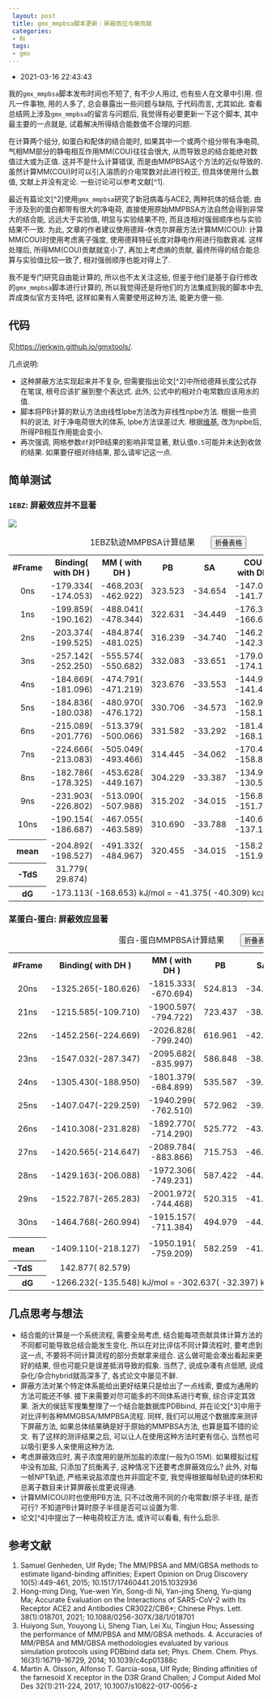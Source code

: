```yaml
---
 layout: post
 title: gmx_mmpbsa脚本更新：屏蔽效应与熵贡献
 categories:
 - 科
 tags:
 - gmx
---
```


- 2021-03-16 22:43:43

我的`gmx_mmpbsa`脚本发布时间也不短了, 有不少人用过, 也有些人在文章中引用. 但凡一件事物, 用的人多了, 总会暴露出一些问题与缺陷, 于代码而言, 尤其如此. 查看总结网上涉及`gmx_mmpbsa`的留言与问题后, 我觉得有必要更新一下这个脚本, 其中最主要的一点就是, 试着解决所得结合能数值不合理的问题.

在计算两个组分, 如蛋白和配体的结合能时, 如果其中一个或两个组分带有净电荷, 气相MM部分的静电相互作用MM(COU)往往会很大, 从而导致总的结合能绝对数值过大或为正值. 这并不是什么计算错误, 而是由MMPBSA这个方法的近似导致的. 虽然计算MM(COU)时可以引入溶质的介电常数对此进行校正, 但具体使用什么数值, 文献上并没有定论. 一些讨论可以参考文献[^1].

最近有篇论文[^2]使用`gmx_mmpbsa`研究了新冠病毒与ACE2, 两种抗体的结合能. 由于涉及到的蛋白都带有很大的净电荷, 直接使用原始MMPBSA方法自然会得到非常大的结合能, 远远大于实验值, 明显与实验结果不符, 而且连相对强弱顺序也与实验结果不一致. 为此, 文章的作者建议使用德拜-休克尔屏蔽方法计算MM(COU): 计算MM(COU)时使用考虑离子强度, 使用德拜特征长度对静电作用进行指数衰减. 这样处理后, 所得MM(COU)贡献就变小了, 再加上考虑熵的贡献, 最终所得的结合能总算与实验值比较一致了, 相对强弱顺序也能对得上了.

我不是专门研究自由能计算的, 所以也不太关注这些, 但鉴于他们是基于自行修改的`gmx_mmpbsa`脚本进行计算的, 所以我觉得还是将他们的方法集成到我的脚本中去, 弄成类似官方支持吧, 这样如果有人需要使用这种方法, 能更方便一些.

## 代码

见<https://jerkwin.github.io/gmxtools/>.

几点说明:

- 这种屏蔽方法实现起来并不复杂, 但需要指出论文[^2]中所给德拜长度公式存在笔误, 根号应该扩展到整个表达式. 此外, 公式中的相对介电常数应该用水的值.
- 脚本将PB计算的默认方法由线性lpbe方法改为非线性npbe方法. 根据一些资料的说法, 对于净电荷很大的体系, lpbe方法误差过大. 根据[维基](https://en.wikipedia.org/wiki/Poisson%E2%80%93Boltzmann_equation), 改为npbe后, 所得PB相互作用能会变小.
- 再次强调, 网格参数`df`对PB结果的影响非常显著, 默认值`0.5`可能并未达到收敛的结果. 如果要仔细对待结果, 那么请牢记这一点.

## 简单测试

### `1EBZ`: 屏蔽效应并不显著

![](https://jerkwin.github.io/pic/gmx_mmpbsa_dh.png)

<table id='tab-0'><caption>1EBZ轨迹MMPBSA计算结果&emsp;&emsp;<input type='button' id='tab-0_tog' value='折叠表格' onclick="togtab('tab-0', this.value)"></caption><tr>
  <th rowspan="1" colspan="1" style="text-align:center;">#Frame</th>
  <th rowspan="1" colspan="1" style="text-align:center;">Binding( with DH )</th>
  <th rowspan="1" colspan="1" style="text-align:center;">MM    ( with DH )</th>
  <th rowspan="1" colspan="1" style="text-align:center;">PB</th>
  <th rowspan="1" colspan="1" style="text-align:center;">SA</th>
  <th rowspan="1" colspan="1" style="text-align:center;">COU    ( with DH )</th>
  <th rowspan="1" colspan="1" style="text-align:center;">VDW</th>
</tr>
<tr>
  <td rowspan="1" colspan="1" style="text-align:center;">0ns</td>
  <td rowspan="1" colspan="1" style="text-align:center;">-179.334( -174.053)</td>
  <td rowspan="1" colspan="1" style="text-align:center;">-468.203( -462.922)</td>
  <td rowspan="1" colspan="1" style="text-align:center;">323.523</td>
  <td rowspan="1" colspan="1" style="text-align:center;">-34.654</td>
  <td rowspan="1" colspan="1" style="text-align:center;">-147.070( -141.788)</td>
  <td rowspan="1" colspan="1" style="text-align:center;">-321.134</td>
</tr>
<tr>
  <td rowspan="1" colspan="1" style="text-align:center;">1ns</td>
  <td rowspan="1" colspan="1" style="text-align:center;">-199.859( -190.162)</td>
  <td rowspan="1" colspan="1" style="text-align:center;">-488.041( -478.344)</td>
  <td rowspan="1" colspan="1" style="text-align:center;">322.631</td>
  <td rowspan="1" colspan="1" style="text-align:center;">-34.449</td>
  <td rowspan="1" colspan="1" style="text-align:center;">-176.307( -166.610)</td>
  <td rowspan="1" colspan="1" style="text-align:center;">-311.734</td>
</tr>
<tr>
  <td rowspan="1" colspan="1" style="text-align:center;">2ns</td>
  <td rowspan="1" colspan="1" style="text-align:center;">-203.374( -199.525)</td>
  <td rowspan="1" colspan="1" style="text-align:center;">-484.874( -481.025)</td>
  <td rowspan="1" colspan="1" style="text-align:center;">316.239</td>
  <td rowspan="1" colspan="1" style="text-align:center;">-34.740</td>
  <td rowspan="1" colspan="1" style="text-align:center;">-146.223( -142.374)</td>
  <td rowspan="1" colspan="1" style="text-align:center;">-338.651</td>
</tr>
<tr>
  <td rowspan="1" colspan="1" style="text-align:center;">3ns</td>
  <td rowspan="1" colspan="1" style="text-align:center;">-257.142( -252.250)</td>
  <td rowspan="1" colspan="1" style="text-align:center;">-555.574( -550.682)</td>
  <td rowspan="1" colspan="1" style="text-align:center;">332.083</td>
  <td rowspan="1" colspan="1" style="text-align:center;">-33.651</td>
  <td rowspan="1" colspan="1" style="text-align:center;">-179.019( -174.127)</td>
  <td rowspan="1" colspan="1" style="text-align:center;">-376.555</td>
</tr>
<tr>
  <td rowspan="1" colspan="1" style="text-align:center;">4ns</td>
  <td rowspan="1" colspan="1" style="text-align:center;">-184.669( -181.096)</td>
  <td rowspan="1" colspan="1" style="text-align:center;">-474.791( -471.219)</td>
  <td rowspan="1" colspan="1" style="text-align:center;">323.676</td>
  <td rowspan="1" colspan="1" style="text-align:center;">-33.553</td>
  <td rowspan="1" colspan="1" style="text-align:center;">-144.987( -141.414)</td>
  <td rowspan="1" colspan="1" style="text-align:center;">-329.804</td>
</tr>
<tr>
  <td rowspan="1" colspan="1" style="text-align:center;">5ns</td>
  <td rowspan="1" colspan="1" style="text-align:center;">-184.836( -180.038)</td>
  <td rowspan="1" colspan="1" style="text-align:center;">-480.970( -476.172)</td>
  <td rowspan="1" colspan="1" style="text-align:center;">330.706</td>
  <td rowspan="1" colspan="1" style="text-align:center;">-34.573</td>
  <td rowspan="1" colspan="1" style="text-align:center;">-162.984( -158.186)</td>
  <td rowspan="1" colspan="1" style="text-align:center;">-317.986</td>
</tr>
<tr>
  <td rowspan="1" colspan="1" style="text-align:center;">6ns</td>
  <td rowspan="1" colspan="1" style="text-align:center;">-215.089( -201.776)</td>
  <td rowspan="1" colspan="1" style="text-align:center;">-513.379( -500.066)</td>
  <td rowspan="1" colspan="1" style="text-align:center;">331.582</td>
  <td rowspan="1" colspan="1" style="text-align:center;">-33.292</td>
  <td rowspan="1" colspan="1" style="text-align:center;">-181.463( -168.149)</td>
  <td rowspan="1" colspan="1" style="text-align:center;">-331.917</td>
</tr>
<tr>
  <td rowspan="1" colspan="1" style="text-align:center;">7ns</td>
  <td rowspan="1" colspan="1" style="text-align:center;">-224.666( -213.083)</td>
  <td rowspan="1" colspan="1" style="text-align:center;">-505.049( -493.466)</td>
  <td rowspan="1" colspan="1" style="text-align:center;">314.445</td>
  <td rowspan="1" colspan="1" style="text-align:center;">-34.062</td>
  <td rowspan="1" colspan="1" style="text-align:center;">-170.463( -158.879)</td>
  <td rowspan="1" colspan="1" style="text-align:center;">-334.587</td>
</tr>
<tr>
  <td rowspan="1" colspan="1" style="text-align:center;">8ns</td>
  <td rowspan="1" colspan="1" style="text-align:center;">-182.786( -178.325)</td>
  <td rowspan="1" colspan="1" style="text-align:center;">-453.628( -449.167)</td>
  <td rowspan="1" colspan="1" style="text-align:center;">304.229</td>
  <td rowspan="1" colspan="1" style="text-align:center;">-33.387</td>
  <td rowspan="1" colspan="1" style="text-align:center;">-134.991( -130.530)</td>
  <td rowspan="1" colspan="1" style="text-align:center;">-318.636</td>
</tr>
<tr>
  <td rowspan="1" colspan="1" style="text-align:center;">9ns</td>
  <td rowspan="1" colspan="1" style="text-align:center;">-231.903( -226.802)</td>
  <td rowspan="1" colspan="1" style="text-align:center;">-513.090( -507.988)</td>
  <td rowspan="1" colspan="1" style="text-align:center;">315.202</td>
  <td rowspan="1" colspan="1" style="text-align:center;">-34.015</td>
  <td rowspan="1" colspan="1" style="text-align:center;">-156.808( -151.707)</td>
  <td rowspan="1" colspan="1" style="text-align:center;">-356.282</td>
</tr>
<tr>
  <td rowspan="1" colspan="1" style="text-align:center;">10ns</td>
  <td rowspan="1" colspan="1" style="text-align:center;">-190.154( -186.687)</td>
  <td rowspan="1" colspan="1" style="text-align:center;">-467.055( -463.589)</td>
  <td rowspan="1" colspan="1" style="text-align:center;">310.690</td>
  <td rowspan="1" colspan="1" style="text-align:center;">-33.788</td>
  <td rowspan="1" colspan="1" style="text-align:center;">-140.663( -137.196)</td>
  <td rowspan="1" colspan="1" style="text-align:center;">-326.393</td>
</tr>
<tr>
  <td rowspan="1" colspan="8" style="text-align:center;"></td>
</tr>
<tr>
  <th rowspan="1" colspan="1" style="text-align:center;">mean</th>
  <td rowspan="1" colspan="1" style="text-align:center;">-204.892( -198.527)</td>
  <td rowspan="1" colspan="1" style="text-align:center;">-491.332( -484.967)</td>
  <td rowspan="1" colspan="1" style="text-align:center;">320.455</td>
  <td rowspan="1" colspan="1" style="text-align:center;">-34.015</td>
  <td rowspan="1" colspan="1" style="text-align:center;">-158.271( -151.906)</td>
  <td rowspan="1" colspan="1" style="text-align:center;">-333.062</td>
</tr>
<tr>
  <th rowspan="1" colspan="1" style="text-align:center;">-TdS</th>
  <td rowspan="1" colspan="1" style="text-align:center;">31.779(   29.874)</td>
  <td rowspan="1" colspan="6" style="text-align:center;"></td>
</tr>
<tr>
  <th rowspan="1" colspan="1" style="text-align:center;">dG</th>
  <td rowspan="1" colspan="6" style="text-align:left;">-173.113( -168.653) kJ/mol = -41.375(  -40.309) kcal/mol</td>
</tr>
</table>

### 某蛋白-蛋白: 屏蔽效应显著

<table id='tab-1'><caption>蛋白-蛋白MMPBSA计算结果&emsp;&emsp;<input type='button' id='tab-1_tog' value='折叠表格' onclick="togtab('tab-1', this.value)"></caption><tr>
  <th rowspan="1" colspan="1" style="text-align:center;">#Frame</th>
  <th rowspan="1" colspan="1" style="text-align:center;">Binding( with DH )</th>
  <th rowspan="1" colspan="1" style="text-align:center;">MM    ( with DH )</th>
  <th rowspan="1" colspan="1" style="text-align:center;">PB</th>
  <th rowspan="1" colspan="1" style="text-align:center;">SA</th>
  <th rowspan="1" colspan="1" style="text-align:center;">COU    ( with DH )</th>
  <th rowspan="1" colspan="1" style="text-align:center;">VDW</th>
</tr>
<tr>
  <td rowspan="1" colspan="1" style="text-align:center;">20ns</td>
  <td rowspan="1" colspan="1" style="text-align:center;">-1325.265(-180.626)</td>
  <td rowspan="1" colspan="1" style="text-align:center;">-1815.333( -670.694)</td>
  <td rowspan="1" colspan="1" style="text-align:center;">524.813</td>
  <td rowspan="1" colspan="1" style="text-align:center;">-34.745</td>
  <td rowspan="1" colspan="1" style="text-align:center;">-1611.968( -467.330)</td>
  <td rowspan="1" colspan="1" style="text-align:center;">-203.365</td>
</tr>
<tr>
  <td rowspan="1" colspan="1" style="text-align:center;">21ns</td>
  <td rowspan="1" colspan="1" style="text-align:center;">-1215.585(-109.710)</td>
  <td rowspan="1" colspan="1" style="text-align:center;">-1900.597( -794.722)</td>
  <td rowspan="1" colspan="1" style="text-align:center;">723.437</td>
  <td rowspan="1" colspan="1" style="text-align:center;">-38.425</td>
  <td rowspan="1" colspan="1" style="text-align:center;">-1646.821( -540.946)</td>
  <td rowspan="1" colspan="1" style="text-align:center;">-253.776</td>
</tr>
<tr>
  <td rowspan="1" colspan="1" style="text-align:center;">22ns</td>
  <td rowspan="1" colspan="1" style="text-align:center;">-1452.256(-224.669)</td>
  <td rowspan="1" colspan="1" style="text-align:center;">-2026.828( -799.240)</td>
  <td rowspan="1" colspan="1" style="text-align:center;">616.961</td>
  <td rowspan="1" colspan="1" style="text-align:center;">-42.389</td>
  <td rowspan="1" colspan="1" style="text-align:center;">-1740.134( -512.547)</td>
  <td rowspan="1" colspan="1" style="text-align:center;">-286.694</td>
</tr>
<tr>
  <td rowspan="1" colspan="1" style="text-align:center;">23ns</td>
  <td rowspan="1" colspan="1" style="text-align:center;">-1547.032(-287.347)</td>
  <td rowspan="1" colspan="1" style="text-align:center;">-2095.682( -835.997)</td>
  <td rowspan="1" colspan="1" style="text-align:center;">586.848</td>
  <td rowspan="1" colspan="1" style="text-align:center;">-38.199</td>
  <td rowspan="1" colspan="1" style="text-align:center;">-1805.780( -546.095)</td>
  <td rowspan="1" colspan="1" style="text-align:center;">-289.901</td>
</tr>
<tr>
  <td rowspan="1" colspan="1" style="text-align:center;">24ns</td>
  <td rowspan="1" colspan="1" style="text-align:center;">-1305.430(-188.950)</td>
  <td rowspan="1" colspan="1" style="text-align:center;">-1801.379( -684.899)</td>
  <td rowspan="1" colspan="1" style="text-align:center;">535.587</td>
  <td rowspan="1" colspan="1" style="text-align:center;">-39.638</td>
  <td rowspan="1" colspan="1" style="text-align:center;">-1535.285( -418.806)</td>
  <td rowspan="1" colspan="1" style="text-align:center;">-266.093</td>
</tr>
<tr>
  <td rowspan="1" colspan="1" style="text-align:center;">25ns</td>
  <td rowspan="1" colspan="1" style="text-align:center;">-1407.047(-229.259)</td>
  <td rowspan="1" colspan="1" style="text-align:center;">-1940.299( -762.510)</td>
  <td rowspan="1" colspan="1" style="text-align:center;">572.962</td>
  <td rowspan="1" colspan="1" style="text-align:center;">-39.710</td>
  <td rowspan="1" colspan="1" style="text-align:center;">-1670.085( -492.296)</td>
  <td rowspan="1" colspan="1" style="text-align:center;">-270.214</td>
</tr>
<tr>
  <td rowspan="1" colspan="1" style="text-align:center;">26ns</td>
  <td rowspan="1" colspan="1" style="text-align:center;">-1410.308(-231.828)</td>
  <td rowspan="1" colspan="1" style="text-align:center;">-1892.770( -714.290)</td>
  <td rowspan="1" colspan="1" style="text-align:center;">525.772</td>
  <td rowspan="1" colspan="1" style="text-align:center;">-43.310</td>
  <td rowspan="1" colspan="1" style="text-align:center;">-1586.906( -408.426)</td>
  <td rowspan="1" colspan="1" style="text-align:center;">-305.864</td>
</tr>
<tr>
  <td rowspan="1" colspan="1" style="text-align:center;">27ns</td>
  <td rowspan="1" colspan="1" style="text-align:center;">-1420.565(-214.647)</td>
  <td rowspan="1" colspan="1" style="text-align:center;">-2089.784( -883.866)</td>
  <td rowspan="1" colspan="1" style="text-align:center;">715.753</td>
  <td rowspan="1" colspan="1" style="text-align:center;">-46.534</td>
  <td rowspan="1" colspan="1" style="text-align:center;">-1730.488( -524.570)</td>
  <td rowspan="1" colspan="1" style="text-align:center;">-359.296</td>
</tr>
<tr>
  <td rowspan="1" colspan="1" style="text-align:center;">28ns</td>
  <td rowspan="1" colspan="1" style="text-align:center;">-1429.163(-206.088)</td>
  <td rowspan="1" colspan="1" style="text-align:center;">-1972.306( -749.231)</td>
  <td rowspan="1" colspan="1" style="text-align:center;">587.422</td>
  <td rowspan="1" colspan="1" style="text-align:center;">-44.279</td>
  <td rowspan="1" colspan="1" style="text-align:center;">-1679.958( -456.883)</td>
  <td rowspan="1" colspan="1" style="text-align:center;">-292.348</td>
</tr>
<tr>
  <td rowspan="1" colspan="1" style="text-align:center;">29ns</td>
  <td rowspan="1" colspan="1" style="text-align:center;">-1522.787(-265.283)</td>
  <td rowspan="1" colspan="1" style="text-align:center;">-2001.972( -744.468)</td>
  <td rowspan="1" colspan="1" style="text-align:center;">520.315</td>
  <td rowspan="1" colspan="1" style="text-align:center;">-41.130</td>
  <td rowspan="1" colspan="1" style="text-align:center;">-1724.539( -467.035)</td>
  <td rowspan="1" colspan="1" style="text-align:center;">-277.433</td>
</tr>
<tr>
  <td rowspan="1" colspan="1" style="text-align:center;">30ns</td>
  <td rowspan="1" colspan="1" style="text-align:center;">-1464.768(-260.994)</td>
  <td rowspan="1" colspan="1" style="text-align:center;">-1915.157( -711.384)</td>
  <td rowspan="1" colspan="1" style="text-align:center;">494.979</td>
  <td rowspan="1" colspan="1" style="text-align:center;">-44.590</td>
  <td rowspan="1" colspan="1" style="text-align:center;">-1607.751( -403.977)</td>
  <td rowspan="1" colspan="1" style="text-align:center;">-307.407</td>
</tr>
<tr>
  <td rowspan="1" colspan="8" style="text-align:center;"></td>
</tr>
<tr>
  <th rowspan="1" colspan="1" style="text-align:left;">mean</th>
  <td rowspan="1" colspan="1" style="text-align:center;">-1409.110(-218.127)</td>
  <td rowspan="1" colspan="1" style="text-align:center;">-1950.191( -759.209)</td>
  <td rowspan="1" colspan="1" style="text-align:center;">582.259</td>
  <td rowspan="1" colspan="1" style="text-align:center;">-41.177</td>
  <td rowspan="1" colspan="1" style="text-align:center;">-1667.247( -476.265)</td>
  <td rowspan="1" colspan="1" style="text-align:center;">-282.945</td>
</tr>
<tr>
  <th rowspan="1" colspan="1" style="text-align:left;">-TdS</th>
  <td rowspan="1" colspan="1" style="text-align:center;">142.877(  82.579)</td>
  <td rowspan="1" colspan="6" style="text-align:center;"></td>
</tr>
<tr>
  <th rowspan="1" colspan="1" style="text-align:center;">dG</th>
  <td rowspan="1" colspan="6" style="text-align:left;">-1266.232(-135.548) kJ/mol =  -302.637(  -32.397) kcal/mol</td>
</tr>
</table>

## 几点思考与想法

- 结合能的计算是一个系统流程, 需要全局考虑, 结合能每项贡献具体计算方法的不同都可能导致总结合能发生变化. 所以在对比评估不同计算流程时, 要考虑到这一点, 不要将不同计算流程的部分贡献拿来组合. 这么做可能会凑出看起来更好的结果, 但也可能只是误差抵消导致的假象. 当然了, 说成杂凑有点低陋, 说成杂化/杂合hybrid就高深多了, 各式论文中屡见不鲜.
- 屏蔽方法对某个特定体系能给出更好结果只是给出了一点线索, 要成为通用的方法可能还不够. 接下来需要对尽可能多的不同体系进行考察, 综合评定其效果. 浙大的侯廷军搜集整理了一个结合能数据库PDBbind, 并在论文[^3]中用于对比评判各种MMGBSA/MMPBSA流程. 同样, 我们可以用这个数据库来测评下屏蔽方法, 如果总体结果确是好于原始的MMPBSA方法, 也算是篇不错的论文. 有了这样的测评结果之后, 可以让人在使用这种方法时更有信心, 当然也可以吸引更多人来使用这种方法.
- 考虑屏蔽效应时, 离子浓度用的是所加盐的浓度(一般为0.15M). 如果模拟过程中没有加盐, 只添加了抗衡离子, 这种情况下还要考虑屏蔽效应么? 此外, 对每一帧NPT轨迹, 严格来说盐浓度也并非固定不变, 我觉得根据每帧轨迹的体积和总离子数目来计算屏蔽长度更说得通.
- 计算MM(COU)时也使用PB方法, 只不过改用不同的介电常数/原子半径, 是否可行? 不知道PB计算时原子半径是否可以设置为零.
- 论文[^4]中提出了一种电荷校正方法, 或许可以看看, 有什么启示.

## 参考文献

1. Samuel Genheden, Ulf Ryde; The MM/PBSA and MM/GBSA methods to estimate ligand-binding affinities; Expert Opinion on Drug Discovery 10(5):449-461, 2015; 10.1517/17460441.2015.1032936
2. Hong-ming Ding, Yue-wen Yin, Song-di Ni, Yan-jing Sheng, Yu-qiang Ma; Accurate Evaluation on the Interactions of SARS-CoV-2 with Its Receptor ACE2 and Antibodies CR3022/CB6*; Chinese Phys. Lett. 38(1):018701, 2021; 10.1088/0256-307X/38/1/018701
3. Huiyong Sun, Youyong Li, Sheng Tian, Lei Xu, Tingjun Hou; Assessing the performance of MM/PBSA and MM/GBSA methods. 4. Accuracies of MM/PBSA and MM/GBSA methodologies evaluated by various simulation protocols using PDBbind data set; Phys. Chem. Chem. Phys. 16(31):16719-16729, 2014; 10.1039/c4cp01388c
4. Martin A. Olsson, Alfonso T. García-sosa, Ulf Ryde; Binding affinities of the farnesoid X receptor in the D3R Grand Challen; J Comput Aided Mol Des 32(1):211-224, 2017; 10.1007/s10822-017-0056-z
